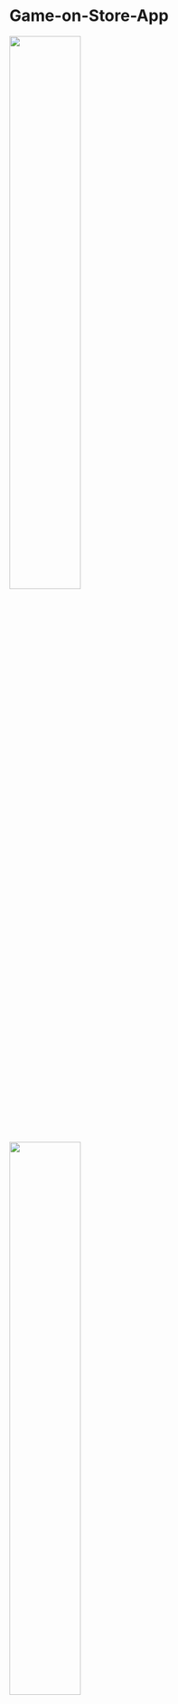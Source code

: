 # Game-on-Store-App
<img src="https://user-images.githubusercontent.com/27645930/185514074-9228add7-4104-4ca5-b701-60f15db3379e.png" width="50%" >
<img src="https://user-images.githubusercontent.com/27645930/185514083-eb007a0b-9736-4661-8b50-07963a3e47a0.png" width="50%" >
<img src="https://user-images.githubusercontent.com/27645930/185514090-c1863e68-2ddb-4c52-972f-dcad0fb17b37.png" width="50%" >
<img src="https://user-images.githubusercontent.com/27645930/185514095-000ad0f4-c787-444c-8865-d476147cf428.png" width="50%" >
